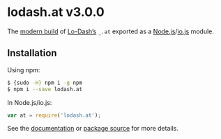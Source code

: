 # lodash.at v3.0.0

The [modern build](https://github.com/lodash/lodash/wiki/Build-Differences) of [Lo-Dash’s](https://lodash.com/) `_.at` exported as a [Node.js](http://nodejs.org/)/[io.js](https://iojs.org/) module.

## Installation

Using npm:

```bash
$ {sudo -H} npm i -g npm
$ npm i --save lodash.at
```

In Node.js/io.js:

```js
var at = require('lodash.at');
```

See the [documentation](https://lodash.com/docs#at) or [package source](https://github.com/lodash/lodash/blob/3.0.0-npm-packages/lodash.at) for more details.
